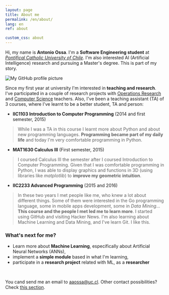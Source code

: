 ```yaml
---
layout: page
title: About me
permalink: /en/about/
lang: en
ref: about

custom_css: about
---
```


Hi, my name is **Antonio Ossa**. I'm a **Software Engineering student** at [*Pontifical Catholic University of Chile*](http://www.uc.cl/en). I'm also interested AI (Artificial Intelligence) research and pursuing a Master's degree. This is part of my story.

<img id="personal-photo" alt="My GitHub profile picture" src="https://avatars3.githubusercontent.com/u/10425834?v=3&s=460">

Since my first year at university I'm interested in **teaching and research**. I've participated in a couple of research projects with [Operations Research](http://www.ing.uc.cl/industrial-y-sistemas/) and [Computer Science](http://www.ing.uc.cl/ciencia-de-la-computacion/) teachers. Also, I've been a teaching assistant (TA) of 3 courses, where I've learnt to be a better student, TA and person:

* **IIC1103 Introduction to Computer Programming** (2014 and first semester, 2015)

> While I was a TA in this course I learnt more about Python and about new programming languages. **Programming became part of my daily life** and today I'm very comfortable programming in Python.

* **MAT1630 Calculus III** (First semester, 2015)

> I coursed Calculus III the semester after I coursed Introduction to Computer Programming. Given that I was comfortable programming in Python, I was able to display graphics and functions in 3D (using libraries like *matplotlib*) to **improve my geometric intuition**.

* **IIC2233 Advanced Programming** (2015 and 2016)

> In these two years I met people like me, who knew a lot about different things. Some of them were interested in the Go programming language, some in mobile apps development, some in *Data Mining*... **This course and the people I met led me to learn more**. I started using GitHub and visiting Hacker News. I'm also learning about Machine Learning and Data Mining, and I've learn Git. I like this.

### What's next for me?

* Learn more about **Machine Learning**, especifically about Artificial Neural Networks (ANNs),
* implement a **simple module** based in what I'm learning,
* participate in a **research project** related with ML, as a **researcher**

<br>

You cand send me an email to [aaossa@uc.cl](mailto:aaossa@uc.cl). Other contact possibilities? Check [this section](/en/contact/).